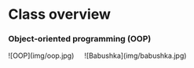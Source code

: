# Class overview
### Object-oriented programming (OOP)
<div class="columns cols-3">
  <div>
  ![OOP](img/oop.jpg)
  </div>
  <div class="span-2">
  ![Babushka](img/babushka.jpg)
  </div>
</div>

